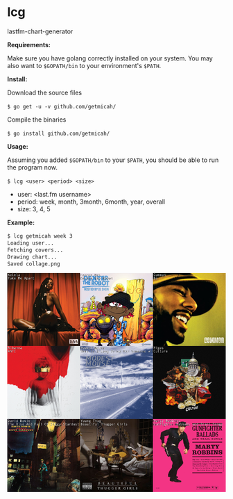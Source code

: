 # lcg

lastfm-chart-generator

**Requirements:**

Make sure you have golang correctly installed on your system. You may also want to `$GOPATH/bin` to your environment's `$PATH`.

**Install:**

Download the source files

`$ go get -u -v github.com/getmicah/`

Compile the binaries

`$ go install github.com/getmicah/`

**Usage:**

Assuming you added `$GOPATH/bin` to your `$PATH`, you should be able to run the program now.

`$ lcg <user> <period> <size>`

* user: <last.fm username>
* period: week, month, 3month, 6month, year, overall
* size: 3, 4, 5

**Example:**

    $ lcg getmicah week 3
    Loading user...
    Fetching covers...
    Drawing chart...
    Saved collage.png

![collage](./collage.png?raw=true "collage")